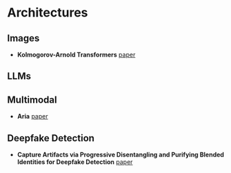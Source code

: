 # Architectures


## Images

- **Kolmogorov-Arnold Transformers** [paper](https://paperswithcode.com/paper/kolmogorov-arnold-transformer)

## LLMs

## Multimodal

- **Aria** [paper](https://paperswithcode.com/paper/aria-an-open-multimodal-native-mixture-of)

## Deepfake Detection

- **Capture Artifacts via Progressive Disentangling and Purifying Blended Identities for Deepfake Detection** [paper](https://paperswithcode.com/paper/capture-artifacts-via-progressive) 